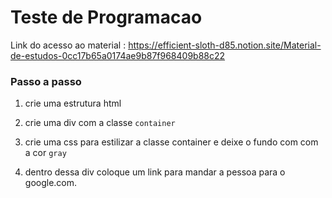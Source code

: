# Teste de Programacao

Link do acesso ao material : https://efficient-sloth-d85.notion.site/Material-de-estudos-0cc17b65a0174ae9b87f968409b88c22

### Passo a passo

1. crie uma estrutura html

2. crie uma div com a classe `container`
3. crie uma css para estilizar a classe container e deixe o fundo com com a cor `gray`

4. dentro dessa div coloque um link para mandar a pessoa para o google.com.

